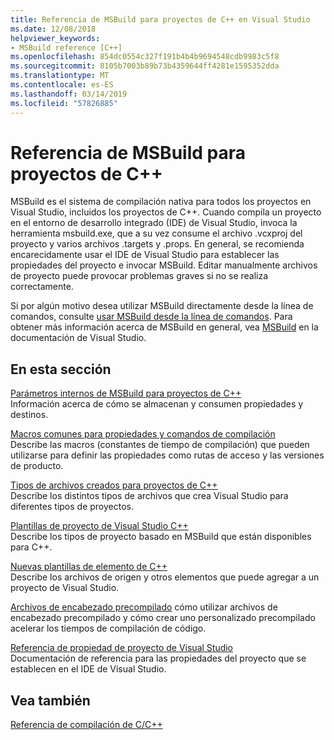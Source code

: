 ```yaml
---
title: Referencia de MSBuild para proyectos de C++ en Visual Studio
ms.date: 12/08/2018
helpviewer_keywords:
- MSBuild reference [C++]
ms.openlocfilehash: 854dc0554c327f191b4b4b9694548cdb9983c5f8
ms.sourcegitcommit: 8105b7003b89b73b4359644ff4281e1595352dda
ms.translationtype: MT
ms.contentlocale: es-ES
ms.lasthandoff: 03/14/2019
ms.locfileid: "57826885"
---
```

# <a name="msbuild-reference-for-c-projects"></a>Referencia de MSBuild para proyectos de C++

MSBuild es el sistema de compilación nativa para todos los proyectos en Visual Studio, incluidos los proyectos de C++. Cuando compila un proyecto en el entorno de desarrollo integrado (IDE) de Visual Studio, invoca la herramienta msbuild.exe, que a su vez consume el archivo .vcxproj del proyecto y varios archivos .targets y .props. En general, se recomienda encarecidamente usar el IDE de Visual Studio para establecer las propiedades del proyecto e invocar MSBuild. Editar manualmente archivos de proyecto puede provocar problemas graves si no se realiza correctamente.

Si por algún motivo desea utilizar MSBuild directamente desde la línea de comandos, consulte [usar MSBuild desde la línea de comandos](../msbuild-visual-cpp.md). Para obtener más información acerca de MSBuild en general, vea [MSBuild](/visualstudio/msbuild/msbuild) en la documentación de Visual Studio.

## <a name="in-this-section"></a>En esta sección

[Parámetros internos de MSBuild para proyectos de C++](msbuild-visual-cpp-overview.md)<br/>
Información acerca de cómo se almacenan y consumen propiedades y destinos.

[Macros comunes para propiedades y comandos de compilación](common-macros-for-build-commands-and-properties.md)<br/>
Describe las macros (constantes de tiempo de compilación) que pueden utilizarse para definir las propiedades como rutas de acceso y las versiones de producto.

[Tipos de archivos creados para proyectos de C++](file-types-created-for-visual-cpp-projects.md)<br/>
Describe los distintos tipos de archivos que crea Visual Studio para diferentes tipos de proyectos.

[Plantillas de proyecto de Visual Studio C++](visual-cpp-project-types.md)<br>
Describe los tipos de proyecto basado en MSBuild que están disponibles para C++.

[Nuevas plantillas de elemento de C++](using-visual-cpp-add-new-item-templates.md)<br>
Describe los archivos de origen y otros elementos que puede agregar a un proyecto de Visual Studio.

[Archivos de encabezado precompilado](../creating-precompiled-header-files.md) cómo utilizar archivos de encabezado precompilado y cómo crear uno personalizado precompilado acelerar los tiempos de compilación de código.

[Referencia de propiedad de proyecto de Visual Studio](property-pages-visual-cpp.md)<br/>
Documentación de referencia para las propiedades del proyecto que se establecen en el IDE de Visual Studio.

## <a name="see-also"></a>Vea también

[Referencia de compilación de C/C++](c-cpp-building-reference.md)